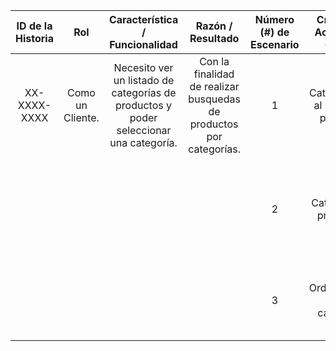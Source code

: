 | ID de la Historia | Rol | Característica / Funcionalidad |  Razón / Resultado | Número (#) de Escenario |   Criterio de Aceptación (Título)   |  Contexto  |  Evento | Resultado / Comportamiento esperado |
|:-----------------:|:----------------:|:-------------------------------------------------------------------------------------:|:-------------------------------------------------------------------:|:-----------------------:|:-----------------------------------:|:--------------------------------------------------------------:|:------------------------------------------------------------:|:---------------------------------------------------------------------------------------------------------------------:|
| XX-XXXX-XXXX      | Como un Cliente. | Necesito ver un listado de categorías de productos y poder seleccionar una categoría. | Con la finalidad de realizar busquedas de productos por categorías. | 1                       | Categoría con al menos un producto. | En caso que una categoría tenga al menos un producto asociado. | Cuando se despliegue el listado de categorías a seleccionar. | A continuación del nombre de la categoría, se mostrará entre paréntesis el número de productos asociados.             |
|                   |                  |                                                                                       |                                                                     | 2                       | Categoría sin productos.            | En caso que una categoría no tenga productos asociados.        | Cuando se despliegue el listado de categorías a seleccionar. | A continuación del nombre de la categoría, se mostrará entre paréntesis el siguiente texto "Sin Productos asociados". |
|                   |                  |                                                                                       |                                                                     | 3                       | Ordenamiento de las categorías      | N/A                                                            | Cuando se despliegue el listado de categorías a seleccionar. | El sistema mostrará las categorías en orden alfabetico.                                                               |
